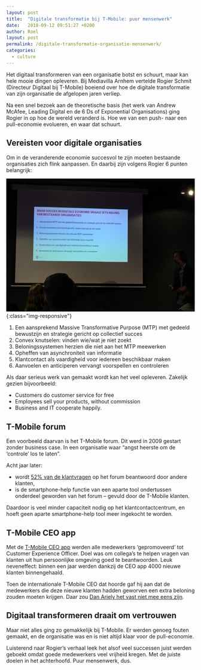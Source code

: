 ```yaml
---
layout: post
title:  "Digitale transformatie bij T-Mobile: puur mensenwerk"
date:   2018-09-12 09:51:27 +0200
author: Roel
layout: post
permalink: /digitale-transformatie-organisatie-mensenwerk/
categories:
  - culture
---
```

Het digitaal transformeren van een organisatie botst en schuurt, maar kan hele mooie dingen opleveren. Bij Mediavilla Arnhem vertelde Rogier Schmit (Directeur Digitaal bij T-Mobile) boeiend over hoe de digitale transformatie van zijn organisatie de afgelopen jaren verliep.

Na een snel bezoek aan de theoretische basis (het werk van Andrew McAfee, Leading Digital en de 6 Ds of Exponential Organisations) ging Rogier in op hoe de wereld veranderd is. Hoe we van een push- naar een pull-economie evolueren, en waar dat schuurt.

## Vereisten voor digitale organisaties

Om in de veranderende economie succesvol te zijn moeten bestaande organisaties zich flink aanpassen. En daarbij zijn volgens Rogier 6 punten belangrijk:

![Slide uit de presentatie van Rogier Schmit over digitale transformatie](/assets/succes-digitale-transformatie-organisaties-rogier-schmit.jpg){:class="img-responsive"} 


1. Een aansprekend Massive Transformative Purpose (MTP) met gedeeld bewustzijn en strategie gericht op collectief succes
2. Convex knutselen: vinden wie/wat je niet zoekt
3. Beloningssystemen herzien die niet aan het MTP meewerken
4. Opheffen van asynchroniteit van informatie
5. Klantcontact als vaardigheid voor iedereen beschikbaar maken
6. Aanvoelen en anticiperen vervangt voorspellen en controleren

Als daar serieus werk van gemaakt wordt kan het veel opleveren. Zakelijk gezien bijvoorbeeld:

* Customers do customer service for free
* Employees sell your products, without commission
* Business and IT cooperate happily.

## T-Mobile forum

Een voorbeeld daarvan is het T-Mobile forum. Dit werd in 2009 gestart zonder business case. In een organisatie waar “angst heerste om de ‘controle’ los te laten”.

Acht jaar later:

* wordt [52% van de klantvragen](https://twitter.com/nwedler/status/846791143287406592) op het forum beantwoord door andere klanten,
* is de smartphone-help functie van een aparte tool ondertussen onderdeel geworden van het forum – gevuld door de T-Mobile klanten.

Daardoor is veel minder capaciteit nodig op het klantcontactcentrum, en hoeft geen aparte smartphone-help tool meer ingekocht te worden.

## T-Mobile CEO app
Met de [T-Mobile CEO app](http://www.ruudhuigsloot.nl/employee-engagement/promoveren-t-mobile-medewerkers-naar-ceo-blijkt-succesvol/) werden alle medewerkers ‘gepromoveerd’ tot Customer Experience Officer. Doel was om collega’s te helpen vragen van klanten uit hun persoonlijke omgeving goed te beantwoorden. Leuk neveneffect: binnen een jaar werden dankzij de CEO app 4000 nieuwe klanten binnengehaald.

Toen de internationale T-Mobile CEO dat hoorde gaf hij aan dat de medewerkers die deze nieuwe klanten hadden geworven een extra beloning zouden moeten krijgen. Daar zou [Dan Ariely het vast niet mee eens zijn](https://hbr.org/2009/07/the-end-of-rational-economics).

## Digitaal transformeren draait om vertrouwen
Maar niet alles ging zo gemakkelijk bij T-Mobile. Er werden genoeg fouten gemaakt, en de organisatie was en is niet altijd klaar voor de pull-economie.

Luisterend naar Rogier’s verhaal leek het alsof veel successen juist werden geboekt omdat goede medewerkers veel vrijheid kregen. Met de juiste doelen in het achterhoofd. Puur mensenwerk, dus.
